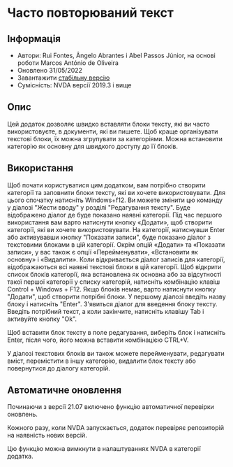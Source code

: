 # Часто повторюваний текст #


## Інформація
* Автори: Rui Fontes, Ângelo Abrantes і Abel Passos Júnior, на основі роботи Marcos António de Oliveira
* Оновлено 31/05/2022
* Завантажити [стабільну версію][1]
* Сумісність: NVDA версії 2019.3 і вище


## Опис
Цей додаток дозволяє швидко вставляти блоки тексту, які ви часто використовуєте, в документи, які ви пишете.
Щоб краще організувати текстові блоки, їх можна згрупувати за категоріями.
Можна встановити категорію як основну для швидкого доступу до її блоків.


## Використання
Щоб почати користуватися цим додатком, вам потрібно створити категорії та заповнити блоки тексту, які ви хочете використовувати.
Для цього спочатку натисніть Windows+f12. Ви можете змінити цю команду у діалозі "Жести вводу" у розділі "Редагування тексту".
Буде відображено діалог де буде показано наявні категорії. Під час першого використання вам варто натиснути кнопку «Додати», щоб створити категорії, які ви хочете використовувати.
На категорії, натиснувши Enter або активувавши кнопку "Показати записи", буде показано діалог з текстовими блоками в цій категорії.
Окрім опцій «Додати» та «Показати записи», у вас також є опції «Перейменувати», «Встановити як основну» і «Видалити».
Коли відкривається діалог записів для категорії, відображаються всі наявні текстові блоки в цій категорії.
Щоб відкрити список блоків категорії, яка встановлена як основна або за відсутності такої першої категорії у списку категорій, натисніть комбінацію клавіш Control + Windows + F12.
Якщо блоків немає, варто натиснути кнопку "Додати", щоб створити потрібні блоки.
У першому діалозі введіть назву блоку і натисніть "Enter".
З'явиться діалог для введення блоку тексту.
Введіть потрібний текст, а коли закінчите, натисніть клавішу Tab і активуйте кнопку "Ok".

Щоб вставити блок тексту в поле редагування, виберіть блок і натисніть Enter, після чого, його можна вставити комбінацією CTRL+V.

У діалозі текстових блоків ви також можете перейменувати, редагувати вміст, перемістити в іншу категорію, видалити блок тексту або повернутися до діалогу категорій.


## Автоматичне оновлення
Починаючи з версії 21.07 включено функцію автоматичної перевірки оновлень.

Кожного разу, коли NVDA запускається, додаток перевіряє репозиторій на наявність нових версій.

Цю функцію можна вимкнути в налаштуваннях NVDA в категорії додатка.

[1]: https://github.com/ruifontes/frequentText/releases/download/2022.05/frequentText-2022.05.nvda-addon
